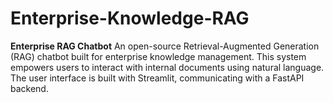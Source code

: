 # Enterprise-Knowledge-RAG
**Enterprise RAG Chatbot**  An open-source Retrieval-Augmented Generation (RAG) chatbot built for enterprise knowledge management. This system empowers users to interact with internal documents using natural language. The user interface is built with Streamlit, communicating with a FastAPI backend.
